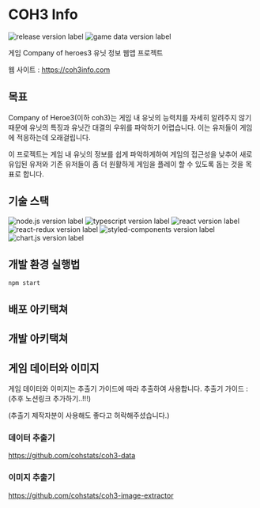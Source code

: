 # COH3 Info

![release version label](https://img.shields.io/static/v1?label=release&message=v0.1.1&color=blue&style=flat-square)
![game data version label](https://img.shields.io/static/v1?label=game_data&message=v1.1.4&color=green&style=flat-square)

게임 Company of heroes3 유닛 정보 웹앱 프로젝트

웹 사이트 : https://coh3info.com


## 목표

Company of Heroe3(이하 coh3)는 게임 내 유닛의 능력치를 자세히 알려주지 않기 때문에 유닛의 특징과 유닛간 대결의 우위를 파악하기 어렵습니다. 이는 유저들이 게임에 적응하는데 오래걸립니다.

이 프로젝트는 게임 내 유닛의 정보를 쉽게 파악하게하여 게임의 접근성을 낮추어 새로 유입된 유저와 기존 유저들이 좀 더 원활하게 게임을 플레이 할 수 있도록 돕는 것을 목표로 합니다.
 
 ## 기술 스택
 ![node.js version label](https://img.shields.io/static/v1?label=node.js&message=v18.15.0&color=43853d&style=flat-square)
 ![typescript version label](https://img.shields.io/static/v1?label=typescript&message=v4.9.5&color=3178c6&style=flat-square)
 ![react version label](https://img.shields.io/static/v1?label=react&message=v18.2.0&color=61dafb&style=flat-square)
 ![react-redux version label](https://img.shields.io/static/v1?label=react-redux&message=v8.0.5&color=764abc&style=flat-square)
 ![styled-components version label](https://img.shields.io/static/v1?label=styled-components&message=v5.3.9&color=db7093&style=flat-square)
 ![chart.js version label](https://img.shields.io/static/v1?label=chart.js&message=v4.2.1&color=FF6384&style=flat-square)
 
 ## 개발 환경 실행법
 ```
 npm start
 ```
 
 ## 배포 아키택쳐
 
 ## 개발 아키택쳐
 
 ## 게임 데이터와 이미지
 게임 데이터와 이미지는 추출기 가이드에 따라 추출하여 사용합니다.
 추출기 가이드 : (추후 노션링크 추가하기..!!!)
 
 (추출기 제작자분이 사용해도 좋다고 허락해주셨습니다.)
 ### 데이터 추출기
 https://github.com/cohstats/coh3-data
 
 ### 이미지 추출기
 https://github.com/cohstats/coh3-image-extractor
 
 
